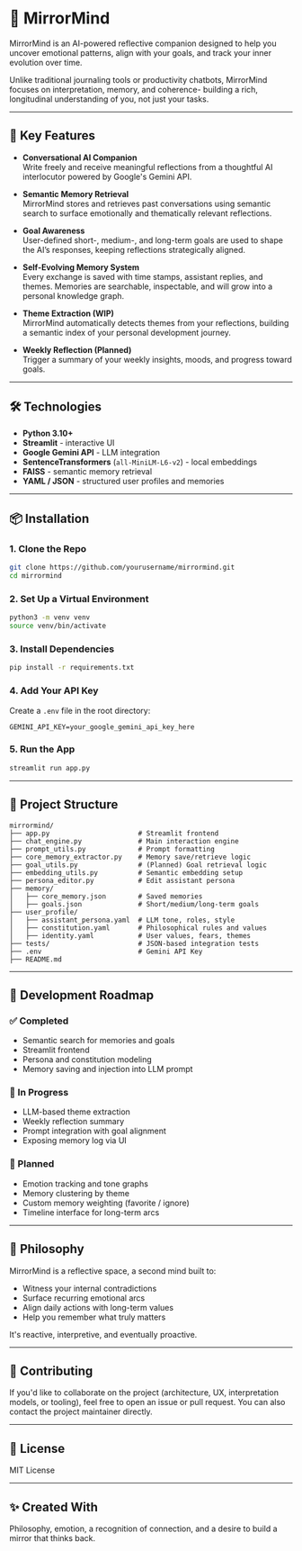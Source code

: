 # 🧠 MirrorMind

MirrorMind is an AI-powered reflective companion designed to help you uncover emotional patterns, align with your goals, and track your inner evolution over time.

Unlike traditional journaling tools or productivity chatbots, MirrorMind focuses on interpretation, memory, and coherence- building a rich, longitudinal understanding of you, not just your tasks.

---

## 🚀 Key Features

- **Conversational AI Companion**  
  Write freely and receive meaningful reflections from a thoughtful AI interlocutor powered by Google's Gemini API.

- **Semantic Memory Retrieval**  
  MirrorMind stores and retrieves past conversations using semantic search to surface emotionally and thematically relevant reflections.

- **Goal Awareness**  
  User-defined short-, medium-, and long-term goals are used to shape the AI’s responses, keeping reflections strategically aligned.

- **Self-Evolving Memory System**  
  Every exchange is saved with time stamps, assistant replies, and themes. Memories are searchable, inspectable, and will grow into a personal knowledge graph.

- **Theme Extraction (WIP)**  
  MirrorMind automatically detects themes from your reflections, building a semantic index of your personal development journey.

- **Weekly Reflection (Planned)**  
  Trigger a summary of your weekly insights, moods, and progress toward goals.

---

## 🛠️ Technologies

- **Python 3.10+**
- **Streamlit** - interactive UI
- **Google Gemini API** - LLM integration
- **SentenceTransformers** (`all-MiniLM-L6-v2`) - local embeddings
- **FAISS** - semantic memory retrieval
- **YAML / JSON** - structured user profiles and memories

---

## 📦 Installation

### 1. Clone the Repo
```bash
git clone https://github.com/yourusername/mirrormind.git
cd mirrormind
```

### 2. Set Up a Virtual Environment
```bash
python3 -m venv venv
source venv/bin/activate
```

### 3. Install Dependencies
```bash
pip install -r requirements.txt
```

### 4. Add Your API Key
Create a `.env` file in the root directory:
```env
GEMINI_API_KEY=your_google_gemini_api_key_here
```

### 5. Run the App
```bash
streamlit run app.py
```

---

## 📂 Project Structure

```
mirrormind/
├── app.py                      # Streamlit frontend
├── chat_engine.py              # Main interaction engine
├── prompt_utils.py             # Prompt formatting
├── core_memory_extractor.py    # Memory save/retrieve logic
├── goal_utils.py               # (Planned) Goal retrieval logic
├── embedding_utils.py          # Semantic embedding setup
├── persona_editor.py           # Edit assistant persona
├── memory/
│   ├── core_memory.json        # Saved memories
│   ├── goals.json              # Short/medium/long-term goals
├── user_profile/
│   ├── assistant_persona.yaml  # LLM tone, roles, style
│   ├── constitution.yaml       # Philosophical rules and values
│   ├── identity.yaml           # User values, fears, themes
├── tests/                      # JSON-based integration tests
├── .env                        # Gemini API Key
├── README.md
```

---

## 🧪 Development Roadmap

### ✅ Completed
- Semantic search for memories and goals
- Streamlit frontend
- Persona and constitution modeling
- Memory saving and injection into LLM prompt

### 🔨 In Progress
- LLM-based theme extraction
- Weekly reflection summary
- Prompt integration with goal alignment
- Exposing memory log via UI

### 🧠 Planned
- Emotion tracking and tone graphs
- Memory clustering by theme
- Custom memory weighting (favorite / ignore)
- Timeline interface for long-term arcs

---

## 🧩 Philosophy

MirrorMind is a reflective space, a second mind built to:
- Witness your internal contradictions
- Surface recurring emotional arcs
- Align daily actions with long-term values
- Help you remember what truly matters

It's reactive, interpretive, and eventually proactive.

---

## 🤝 Contributing

If you'd like to collaborate on the project (architecture, UX, interpretation models, or tooling), feel free to open an issue or pull request. You can also contact the project maintainer directly.

---

## 📝 License

MIT License

---

## ✨ Created With

Philosophy, emotion, a recognition of connection, and a desire to build a mirror that thinks back.
